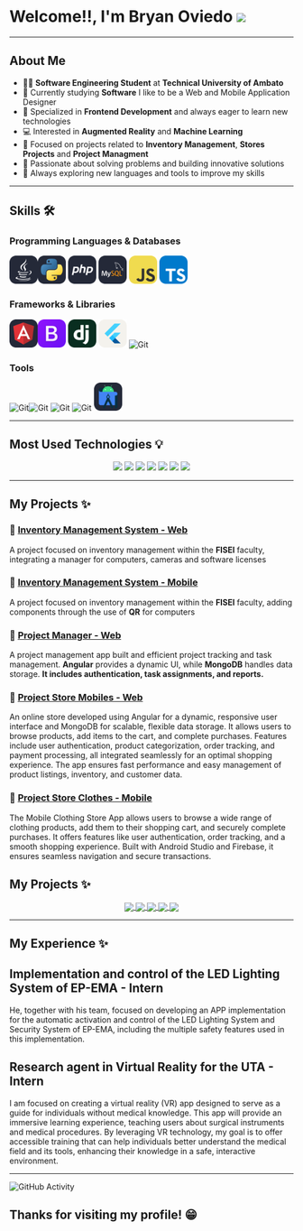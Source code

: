 # Welcome!!, I'm Bryan Oviedo <img src="https://raw.githubusercontent.com/iampavangandhi/iampavangandhi/master/gifs/Hi.gif" width="30px">

---

## About Me

- 👨‍💻 **Software Engineering Student** at **Technical University of Ambato**
- 🔭 Currently studying **Software** I like to be a Web and Mobile Application Designer
- 🌱 Specialized in **Frontend Development** and always eager to learn new technologies
- 💻 Interested in **Augmented Reality** and **Machine Learning**
- 🚀 Focused on projects related to **Inventory Management**, **Stores Projects** and **Project Managment**
- 🎯 Passionate about solving problems and building innovative solutions
- 🌟 Always exploring new languages ​​and tools to improve my skills

---

## Skills 🛠️

### Programming Languages & Databases  
   <img src="https://github.com/tandpfun/skill-icons/blob/main/icons/Java-Dark.svg" width="50" height="50  " /><img src="https://github.com/tandpfun/skill-icons/blob/main/icons/Python-Dark.svg" width="50" height="50" />
     <img src="https://github.com/tandpfun/skill-icons/blob/main/icons/PHP-Dark.svg" width="50" height="50" />
     <img src="https://github.com/tandpfun/skill-icons/blob/main/icons/MySQL-Dark.svg" width="50" height="50" />
     <img src="https://github.com/tandpfun/skill-icons/blob/main/icons/JavaScript.svg" width="50" height="50" />
     <img src="https://github.com/tandpfun/skill-icons/blob/main/icons/TypeScript.svg" width="50" height="50" />
     
   
### Frameworks & Libraries  
<img src="https://github.com/tandpfun/skill-icons/blob/main/icons/Angular-Dark.svg" width="50" height="50" alt="Git"/><img src="https://github.com/tandpfun/skill-icons/blob/main/icons/Bootstrap.svg" width="50" height="50" alt="Git"/>
    <img src="https://github.com/tandpfun/skill-icons/blob/main/icons/Django.svg" width="50" height="50" alt="Git"/>
    <img src="https://github.com/tandpfun/skill-icons/blob/main/icons/Flutter-Light.svg" width="50" height="50" alt="Git"/>
    <img src="https://www.svgrepo.com/show/353912/ionic-icon.svg" width="50" height="50" alt="Git"/>
   
### Tools  
<img src="https://iconape.com/wp-content/png_logo_vector/git-icon.png" width="50" height="50" alt="Git"/><img src="https://user-images.githubusercontent.com/64439609/212556741-81407849-82c8-4926-854f-820e8a644375.png" width="50" height="50" alt="Git"/>
    <img src="https://gdm-catalog-fmapi-prod.imgix.net/ProductLogo/615f8d24-e754-4523-9466-ad180c01e728.png?auto=format,compress&size=50" width="50" height="50" alt="Git"/>
    <img src="https://user-images.githubusercontent.com/64439609/212556802-77a65ec1-aa71-4272-b603-1a57d1914678.png" width="50" height="50" alt="Git"/>
  <img src="https://github.com/tandpfun/skill-icons/blob/main/icons/AndroidStudio-Dark.svg" width="50" height="50" alt="Git"/> 

---

## Most Used Technologies 💡  
<div align="center">
  <img src="https://img.shields.io/badge/python%20-%2314354C.svg?&style=for-the-badge&logo=python&logoColor=white">   <img src="https://img.shields.io/badge/Java-ED8B00?style=for-the-badge&logo=java&logoColor=white">   <img src="https://img.shields.io/badge/javascript%20-%23323330.svg?&style=for-the-badge&logo=javascript&logoColor=%23F7DF1E">   <img src="https://img.shields.io/badge/html5%20-%23E34F26.svg?&style=for-the-badge&logo=html5&logoColor=white">   <img src="https://img.shields.io/badge/css3%20-%231572B6.svg?&style=for-the-badge&logo=css3&logoColor=white">   <img src="https://img.shields.io/badge/Flutter-blue?logo=flutter&amp;logoColor=white">   <img src="http://img.shields.io/badge/-VS%20Code-000000?style=for-the-badge&logo=Visual-studio-code&logoColor=blue">
</div>

---

## My Projects ✨

### 🔹 [Inventory Management System - Web](https://github.com/Invcontrol-Back/dasfrontend)
A project focused on inventory management within the **FISEI** faculty, integrating a manager for computers, cameras and software licenses
</a>

### 🔹 [Inventory Management System - Mobile](https://github.com/Invcontrol-Back/MovilFrontend)
A project focused on inventory management within the **FISEI** faculty, adding components through the use of **QR** for computers

### 🔹 [Project Manager - Web](https://github.com/Bryanovi/CONCURSO)
A project management app built and efficient project tracking and task management. **Angular** provides a dynamic UI, while **MongoDB** handles data storage. **It includes authentication, task assignments, and reports.**

### 🔹 [Project Store Mobiles - Web](https://github.com/Bryanovi/Service-Telephone)
An online store developed using Angular for a dynamic, responsive user interface and MongoDB for scalable, flexible data storage. It allows users to browse products, add items to the cart, and complete purchases. Features include user authentication, product categorization, order tracking, and payment processing, all integrated seamlessly for an optimal shopping experience. The app ensures fast performance and easy management of product listings, inventory, and customer data.

### 🔹 [Project Store Clothes - Mobile](https://github.com/Bryanovi/ProjectStoreClothes)
The Mobile Clothing Store App allows users to browse a wide range of clothing products, add them to their shopping cart, and securely complete purchases. It offers features like user authentication, order tracking, and a smooth shopping experience. Built with Android Studio and Firebase, it ensures seamless navigation and secure transactions.

## My Projects ✨

<div> 
 <p align="center">
   
<a href="https://github.com/Invcontrol-Back/dasfrontend">
  <img align="center" src="https://github-readme-stats.vercel.app/api/pin/?username=Bryanovi&repo=dasfrontend&theme=tokyonight" />
</a>

<a href="https://github.com/Invcontrol-Back/MovilFrontend">
  <img align="center" src="https://github-readme-stats.vercel.app/api/pin/?username=Bryanovi&repo=MovilFrontend&theme=tokyonight" />
</a>

<a href="https://github.com/Bryanovi/CONCURSO">
  <img align="center" src="https://github-readme-stats.vercel.app/api/pin/?username=Bryanovi&repo=CONCURSO&theme=tokyonight" />
</a>

<a href="https://github.com/Bryanovi/Service-Telephone">
  <img align="center" src="https://github-readme-stats.vercel.app/api/pin/?username=Bryanovi&repo=Service-Telephone&theme=tokyonight" />
</a>

<a href="https://github.com/Bryanovi/ProjectStoreClothes">
  <img align="center" src="https://github-readme-stats.vercel.app/api/pin/?username=Bryanovi&repo=ProjectStoreClothes&theme=tokyonight" />
</a>

</p>
</div>




---

## My Experience ✨

## Implementation and control of the LED Lighting System of EP-EMA - Intern
He, together with his team, focused on developing an APP implementation for the automatic activation and control of the LED Lighting System and Security System of EP-EMA, including the multiple safety features used in this implementation.

## Research agent in Virtual Reality for the UTA - Intern
I am focused on creating a virtual reality (VR) app designed to serve as a guide for individuals without medical knowledge. This app will provide an immersive learning experience, teaching users about surgical instruments and medical procedures. By leveraging VR technology, my goal is to offer accessible training that can help individuals better understand the medical field and its tools, enhancing their knowledge in a safe, interactive environment.

---
![GitHub Activity](https://github-readme-stats.vercel.app/api?username=mauro069&show_icons=true)

## Thanks for visiting my profile! 😁


